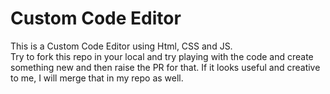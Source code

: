 # Custom Code Editor
This is a Custom Code Editor using Html, CSS and JS.
<br>
Try to fork this repo in your local and try playing with the code and create something new and then raise the PR for that. If it looks useful and creative to me, I will merge that in my repo as well.
